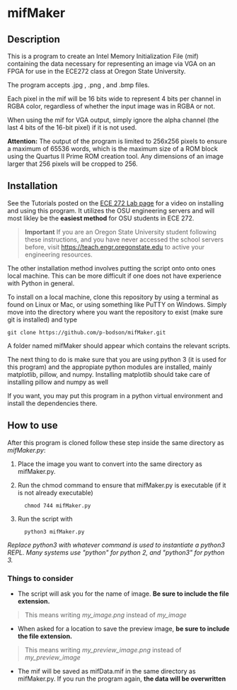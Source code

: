# mifMaker

## Description

This is a program to create an Intel Memory Initialization File (mif) containing the data necessary for representing an image via VGA on an FPGA for use in the ECE272 class at Oregon State University.

The program accepts .jpg , .png , and .bmp files.

Each pixel in the mif will be 16 bits wide to represent 4 bits per channel in RGBA color, regardless of whether the input image was in RGBA or not.

When using the mif for VGA output, simply ignore the alpha channel (the last 4 bits of the 16-bit pixel) if it is not used.

**Attention:** The output of the program is limited to 256x256 pixels to ensure a maximum of 65536 words, which is the maximum size of a ROM block using the Quartus II Prime ROM creation tool.  Any dimensions of an image larger that 256 pixels will be cropped to 256.

## Installation

See the Tutorials posted on the [ECE 272 Lab page](https://docs.google.com/document/d/e/2PACX-1vQgRUYhqwBTtu-RXySXF74qoraWp_5NaCxOG1bNBnk1pU2M0Z6woVH5AgXIJI7D3qL97Tg0Zc2Em2yM/pub) for a video on installing and using this program.  It utilizes the OSU engineering servers and will most likley be the **easiest method** for OSU students in ECE 272.

> **Important** If you are an Oregon State University student following these instructions, and you have never accessed the school servers before, visit https://teach.engr.oregonstate.edu to active your engineering resources.

The other installation method involves putting the script onto onto ones local machine.  This can be more difficult if one does not have experience with Python in general.

To install on a local machine, clone this repository by using a terminal as found on Linux or Mac, or using something like PuTTY on Windows.  Simply move into the directory where you want the repository to exist (make sure git is installed) and type

    git clone https://github.com/p-bodson/mifMaker.git 

A folder named mifMaker should appear which contains the relevant scripts.

The next thing to do is make sure that you are using python 3 (it is used for this program) and the appropiate python modules are installed, mainly matplotlib, pillow, and numpy.  Installing matplotlib should take care of installing pillow and numpy as well

If you want, you may put this program in a python virtual environment and install the dependencies there.

## How to use

After this program is cloned follow these step inside the same directory as *mifMaker.py*:

1. Place the image you want to convert into the same directory as mifMaker.py.
2. Run the chmod command to ensure that mifMaker.py is executable (if it is not already executable)

         chmod 744 mifMaker.py

3. Run the script with

         python3 mifMaker.py

*Replace python3 with whatever command is used to instantiate a python3 REPL.  Many systems use "python" for python 2, and "python3" for python 3.*

### Things to consider

- The script will ask you for the name of image. **Be sure to include the file extension.**

> This means writing *my_image.png* instead of *my_image*

- When asked for a location to save the preview image, **be sure to include the file extension.**

> This means writing *my_preview_image.png* instead of *my_preview_image*

- The mif will be saved as mifData.mif in the same directory as mifMaker.py. If you run the program again, **the data will be overwritten** 
